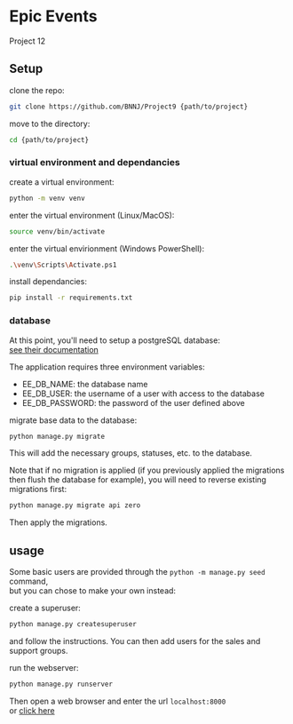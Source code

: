 # Epic Events

Project 12



## Setup

clone the repo:
```sh
git clone https://github.com/BNNJ/Project9 {path/to/project}
```
move to the directory:
```sh
cd {path/to/project}
```

### virtual environment and dependancies

create a virtual environment:
```sh
python -m venv venv
```
enter the virtual environment (Linux/MacOS):
```sh
source venv/bin/activate
```
enter the virtual envirionment (Windows PowerShell):
```sh
.\venv\Scripts\Activate.ps1
```
install dependancies:
```sh
pip install -r requirements.txt
```

### database

At this point, you'll need to setup a postgreSQL database:  
[see their documentation](https://www.postgresql.org/docs/current/tutorial-install.html)

The application requires three environment variables:
- EE_DB_NAME: the database name
- EE_DB_USER: the username of a user with access to the database
- EE_DB_PASSWORD: the password of the user defined above

migrate base data to the database:
```sh
python manage.py migrate
```
This will add the necessary groups, statuses, etc. to the database.  

Note that if no migration is applied (if you previously applied the migrations then flush the database for example), you will need to reverse existing migrations first:
```sh
python manage.py migrate api zero
```
Then apply the migrations.

## usage

Some basic users are provided through the `python -m manage.py seed` command,  
but you can chose to make your own instead:

create a superuser:
```sh
python manage.py createsuperuser
```
and follow the instructions.
You can then add users for the sales and support groups.

run the webserver:
```sh
python manage.py runserver
```

Then open a web browser and enter the url `localhost:8000`  
or [click here](http:localhost:8000)  
